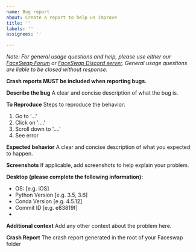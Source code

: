 ```yaml
---
name: Bug report
about: Create a report to help us improve
title: ''
labels: ''
assignees: ''

---
```

*Note: For general usage questions and help, please use either our [FaceSwap Forum](https://faceswap.dev/forum) 
or [FaceSwap Discord server](https://discord.gg/FC54sYg). General usage questions are liable to be closed without
response.*

**Crash reports MUST be included when reporting bugs.**

**Describe the bug**
A clear and concise description of what the bug is.

**To Reproduce**
Steps to reproduce the behavior:
1. Go to '...'
2. Click on '....'
3. Scroll down to '....'
4. See error

**Expected behavior**
A clear and concise description of what you expected to happen.

**Screenshots**
If applicable, add screenshots to help explain your problem.

**Desktop (please complete the following information):**
 - OS: [e.g. iOS]
 - Python Version [e.g. 3.5, 3.6]
 - Conda Version [e.g. 4.5.12]
 - Commit ID [e.g. e83819f]
 - 
**Additional context**
Add any other context about the problem here.

**Crash Report**
The crash report generated in the root of your Faceswap folder